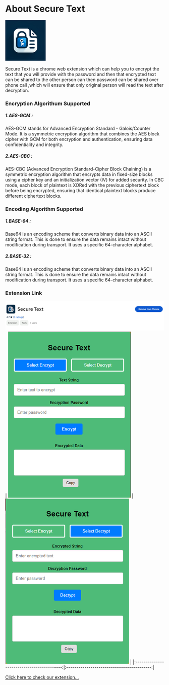 # About Secure Text

![Icon](./icons/icon128.png)

Secure Text is a chrome web extension which can help you to encrypt the text that you will provide with the password and then that encrypted text can be shared to the other person can then password can be shared over phone call ,which will ensure that only original person will read the text after decryption.


### Encryption Algorithum Supported

##### 1.AES-GCM :
 AES-GCM stands for Advanced Encryption Standard - Galois/Counter Mode. It is a symmetric encryption algorithm that combines the AES block cipher with GCM for both encryption and authentication, ensuring data confidentiality and integrity.
 
##### 2.AES-CBC :
AES-CBC (Advanced Encryption Standard-Cipher Block Chaining) is a symmetric encryption algorithm that encrypts data in fixed-size blocks using a cipher key and an initialization vector (IV) for added security. In CBC mode, each block of plaintext is XORed with the previous ciphertext block before being encrypted, ensuring that identical plaintext blocks produce different ciphertext blocks.

### Encoding Algorithm Supported

##### 1.BASE-64 :
Base64 is an encoding scheme that converts binary data into an ASCII string format. This is done to ensure the data remains intact without modification during transport. It uses a specific 64-character alphabet.

##### 2.BASE-32 :
Base64 is an encoding scheme that converts binary data into an ASCII string format. This is done to ensure the data remains intact without modification during transport. It uses a specific 64-character alphabet.


### Extension Link
![Icon](./pulblishing%20extension/md1.png)
| ![Icon](./pulblishing%20extension/md2.png) | ![Icon](./pulblishing%20extension/md3.png) |
|:------------------------------------------:|:------------------------------------------:|

[Click here to check our extension...](https://chrome.google.com/webstore/detail/ankgchfieiimiijhlcjcongijapefmei)
